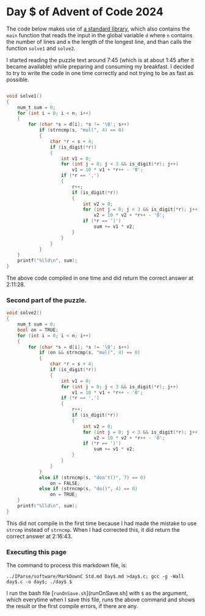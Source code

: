 # Day $ of Advent of Code 2024

The code below makes use of [a standard library](Std.md), which
also contains the `main` function that reads the input in the global variable `d`
where `n` contains the number of lines and `m` the length of the longest line,
and than calls the function `solve1` and `solve2`.

I started reading the puzzle text around 7:45 (which is at about 1:45 after
it became available) while preparing and consuming my breakfast. I decided to
try to write the code in one time correctly and not trying to be as fast as possible.

```c

void solve1()
{
	num_t sum = 0;
	for (int i = 0; i < n; i++)
	{
		for (char *s = d[i]; *s != '\0'; s++)
			if (strncmp(s, "mul(", 4) == 0)
			{
				char *r = s + 4;
				if (is_digit(*r))
				{
					int v1 = 0;
					for (int j = 0; j < 3 && is_digit(*r); j++)
						v1 = 10 * v1 + *r++ - '0';
					if (*r == ',')
					{
						r++;
						if (is_digit(*r))
						{
							int v2 = 0;
							for (int j = 0; j < 3 && is_digit(*r); j++)
								v2 = 10 * v2 + *r++ - '0';
							if (*r == ')')
								sum += v1 * v2;
						}
					}
				}
			}
	}
	printf("%lld\n", sum);
}
```

The above code compiled in one time and did return the correct answer
at 2:11:28.

### Second part of the puzzle.

```c
void solve2()
{
	num_t sum = 0;
	bool on = TRUE;
	for (int i = 0; i < n; i++)
	{
		for (char *s = d[i]; *s != '\0'; s++)
			if (on && strncmp(s, "mul(", 4) == 0)
			{
				char *r = s + 4;
				if (is_digit(*r))
				{
					int v1 = 0;
					for (int j = 0; j < 3 && is_digit(*r); j++)
						v1 = 10 * v1 + *r++ - '0';
					if (*r == ',')
					{
						r++;
						if (is_digit(*r))
						{
							int v2 = 0;
							for (int j = 0; j < 3 && is_digit(*r); j++)
								v2 = 10 * v2 + *r++ - '0';
							if (*r == ')')
								sum += v1 * v2;
						}
					}
				}
			}
			else if (strncmp(s, "don't()", 7) == 0)
				on = FALSE;
			else if (strncmp(s, "do()", 4) == 0)
				on = TRUE;
	}
	printf("%lld\n", sum);
}

```

This did not compile in the first time because I had made the mistake to use
`strcmp` instead of `strncmp`. When I had corrected this, it did return the
correct answer at 2:16:43.

### Executing this page

The command to process this markdown file, is:
```
../IParse/software/MarkDownC Std.md Day$.md >day$.c; gcc -g -Wall day$.c -o day$; ./day$ $
```
I run the bash file [`runOnSave.sh`](runOnSave.sh] with `$` as the argument,
which everytime when I save this file, runs the above command and shows the
result or the first compile errors, if there are any.


